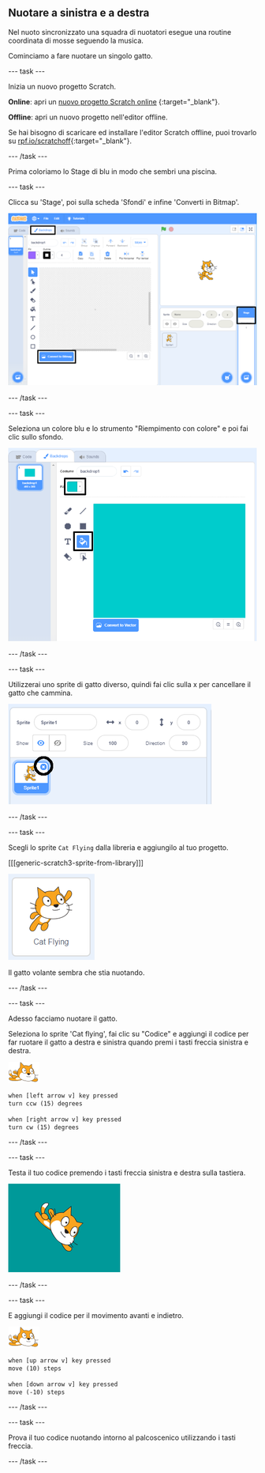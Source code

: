 ## Nuotare a sinistra e a destra

Nel nuoto sincronizzato una squadra di nuotatori esegue una routine coordinata di mosse seguendo la musica.

Cominciamo a fare nuotare un singolo gatto.

--- task ---

Inizia un nuovo progetto Scratch.

**Online**: apri un [nuovo progetto Scratch online](http://rpf.io/scratchnew) {:target="_blank"}.

**Offline**: apri un nuovo progetto nell'editor offline.

Se hai bisogno di scaricare ed installare l'editor Scratch offline, puoi trovarlo su [rpf.io/scratchoff](http://rpf.io/scratchoff){:target="_blank"}.

--- /task ---

Prima coloriamo lo Stage di blu in modo che sembri una piscina.

--- task ---

Clicca su 'Stage', poi sulla scheda 'Sfondi' e infine 'Converti in Bitmap'.

![schermo scratch con stage, sfondi e converti in bitmap evidenziati](images/swim-select-backdrop.png)

--- /task ---

--- task ---

Seleziona un colore blu e lo strumento "Riempimento con colore" e poi fai clic sullo sfondo.

![scheda sfondi e strumento di riempimento selezionato](images/swim-fill.png)

--- /task ---

--- task ---

Utilizzerai uno sprite di gatto diverso, quindi fai clic sulla x per cancellare il gatto che cammina.

![menu elimina selezionato](images/swim-delete.png)

--- /task ---

--- task ---

Scegli lo sprite `Cat Flying` dalla libreria e aggiungilo al tuo progetto.

[[[generic-scratch3-sprite-from-library]]]

![Cat Flying sprite evidenziato](images/swim-sprite.png)

Il gatto volante sembra che stia nuotando.

--- /task ---

--- task ---

Adesso facciamo nuotare il gatto.

Seleziona lo sprite 'Cat flying', fai clic su "Codice" e aggiungi il codice per far ruotare il gatto a destra e sinistra quando premi i tasti freccia sinistra e destra.

![sprite nuotatore](images/swimmer-sprite.png)

```blocks3
when [left arrow v] key pressed
turn ccw (15) degrees

when [right arrow v] key pressed
turn cw (15) degrees
```

--- /task ---

--- task ---

Testa il tuo codice premendo i tasti freccia sinistra e destra sulla tastiera.

![gatto sprite ruotato a destra](images/swim-right.png)

--- /task ---

--- task ---

E aggiungi il codice per il movimento avanti e indietro.

![sprite nuotatore](images/swimmer-sprite.png)

```blocks3
when [up arrow v] key pressed
move (10) steps

when [down arrow v] key pressed
move (-10) steps 
```

--- /task ---

--- task ---

Prova il tuo codice nuotando intorno al palcoscenico utilizzando i tasti freccia.

--- /task ---
